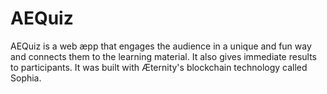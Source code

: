 # AEQuiz
AEQuiz is a web æpp that engages the audience in a unique and fun way and connects them to the learning material. 
It also gives immediate results to participants. 
It was built with Æternity's blockchain technology called Sophia.